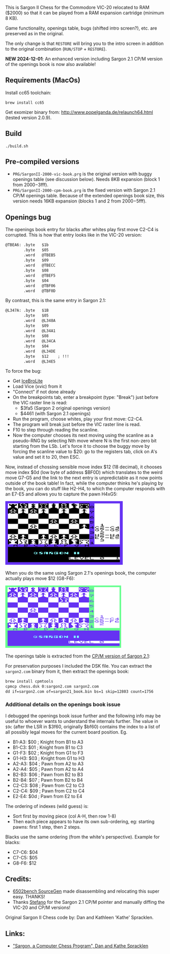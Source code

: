 This is Sargon II Chess for the Commodore VIC-20 relocated to RAM ($2000) so that it can be played from a RAM expansion cartridge (minimum 8 KB).

Game functionality, openings table, bugs (shifted intro screen?), etc. are preserved as in the original.

The only change is that `RESTORE` will bring you to the intro screen in addition to the original combination (`RUN/STOP` + `RESTORE`).

**NEW 2024-12-01**: An enhanced version including Sargon 2.1 CP/M version of the openings book is now also available!

## Requirements (MacOs)

Install cc65 toolchain:

```
brew install cc65
```

Get exomizer binary from: http://www.popelganda.de/relaunch64.html (tested version 2.0.9).

## Build

```
./build.sh
```

## Pre-compiled versions

- `PRG/SargonII-2000-vic-book.prg` is the original version with buggy openings table (see discussion below). Needs 8KB expansion (block 1 from $2000-$3fff).
- `PRG/SargonII-2000-cpm-book.prg` is the fixed version with Sargon 2.1 CP/M openings table. Because of the extended openings book size, this version needs 16KB expansion (blocks 1 and 2 from $2000-$5fff).

## Openings bug

The openings book entry for blacks after whites play first move C2-C4 is corrupted. This is how that entry looks like in the VIC-20 version:

```
@TBEA6: .byte   $1b
        .byte   $05
        .word   @TBEB5
        .byte   $09
        .word   @TBECC
        .byte   $08
        .word   @TBEF5
        .byte   $04
        .word   @TBF06
        .word   @TBF0D
```

By contrast, this is the same entry in Sargon 2.1:

```
@L347A: .byte   $1B
        .byte   $05
        .word   @L348A
        .byte   $09
        .word   @L34A1
        .byte   $08
        .word   @L34CA
        .byte   $04
        .word   @L34DE
        .byte   $12    ; !!!
        .word   @L34E5
```

To force the bug: 

- Get [IceBroLite](https://github.com/Sakrac/IceBroLite)
- Load Vice (xvic) from it
- "Connect" if not done already
- On the breakpoints tab, enter a breakpoint (type: "Break") just before the VIC raster line is read:
    - $3fa5 (Sargon 2 original openings version)
    - $4461 (with Sargon 2.1 openings)
- Run the program, choose whites, play your first move: C2-C4.
- The program will break just before the VIC raster line is read.
- F10 to step through reading the scanline.
- Now the computer chooses its next moving using the scanline as a pseudo-RNG by selecting Nth move where N is the first non-zero bit starting from the LSb. Let's force it to choose the buggy move by forcing the scanline value to $20: go to the registers tab, click on A's value and set it to 20, then ESC.

Now, instead of chossing sensible move index $12 (18 decimal), it chooses move index $0d (low byte of address $BF0D) which translates to the weird move G7-G5 and the link to the next entry is unpredictable as it now points outside of the book table! In fact, while the computer thinks he's playing by the book, you can do stuff like H2-H4, to which the computer responds with an E7-E5 and allows you to capture the pawn H4xG5:

![Bug in VIC-20 openings table](IMG/openings_sargon2_vic20_bug_mini.png)

When you do the same using Sargon 2.1's openings book, the computer actually plays move $12 (G8-F6):

![Bug in CP/M openings table](IMG/openings_sargon2_vic20_fix_mini.png)

The openings table is extracted from the [CP/M version of Sargon 2.1](https://www.icl1900.co.uk/unix4fun/z80pack/ftp/chess.tgz):

For preservation purposes I included the DSK file. You can extract the `sargon2.com` binary from it, then extract the openings book:

```
brew install cpmtools
cpmcp chess.dsk 0:sargon2.com sargon2.com
dd if=sargon2.com of=sargon21_book.bin bs=1 skip=12803 count=1756
```

### Additional details on the openings book issue

I debugged the openings book issue further and the following info may be useful to whoever wants to understand the internals further. The value in  `$9c` (after the LSR in $3f60, originally $bf60) contains the index to a list of all possibly legal moves for the current board position. Eg.

- B1-A3: $00  ; Knight from B1 to A3
- B1-C3: $01  ; Knight from B1 to C3
- G1-F3: $02  ; Knight from G1 to F3
- G1-H3: $03  ; Knight from G1 to H3
- A2-A3: $04  ; Pawn from A2 to A3
- A2-A4: $05  ; Pawn from A2 to A4
- B2-B3: $06  ; Pawn from B2 to B3
- B2-B4: $07  ; Pawn from B2 to B4
- C2-C3: $08  ; Pawn from C2 to C3
- C2-C4: $09  ; Pawn from C2 to C4
- E2-E4: $0d  ; Pawn from E2 to E4

The ordering of indexes (wild guess) is:

- Sort first by moving piece (col A-H, then row 1-8)
- Then each piece appears to have its own sub-ordering, eg: starting pawns: first 1 step, then 2 steps. 

Blacks use the same ordering (from the white's perspective). Example for blacks:

- C7-C6: $04
- C7-C5: $05
- G8-F6: $12

## Credits:

- [6502bench SourceGen](https://6502bench.com) made disassembling and relocating this super easy. THANKS!
- Thanks [Stefano](https://github.com/jamarju/vic20-sargon-ii-chess/issues/1) for the Sargon 2.1 CP/M pointer and manually diffing the VIC-20 and CP/M versions!

Original Sargon II Chess code by: Dan and Kathleen 'Kathe' Spracklen.

## Links:

 * ["Sargon, a Computer Chess Program", Dan and Kathe Spracklen](http://web.archive.org/web/20070614114334/http://madscientistroom.org/chm/Sargon.html)
 